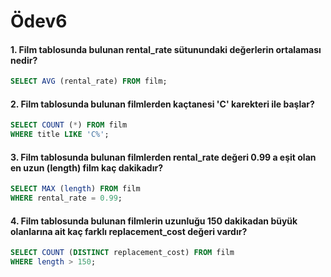 # Ödev6
#### 1. Film tablosunda bulunan rental_rate sütunundaki değerlerin ortalaması nedir?
```sql
SELECT AVG (rental_rate) FROM film;
```
#### 2. Film tablosunda bulunan filmlerden kaçtanesi 'C' karekteri ile başlar?
```sql
SELECT COUNT (*) FROM film
WHERE title LIKE 'C%';
```
#### 3. Film tablosunda bulunan filmlerden rental_rate değeri 0.99 a eşit olan en uzun (length) film kaç dakikadır?
```sql
SELECT MAX (length) FROM film
WHERE rental_rate = 0.99;
```
#### 4. Film tablosunda bulunan filmlerin uzunluğu 150 dakikadan büyük olanlarına ait kaç farklı replacement_cost değeri vardır?
```sql
SELECT COUNT (DISTINCT replacement_cost) FROM film
WHERE length > 150;
```
